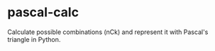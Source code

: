 # pascal-calc
Calculate possible combinations (nCk) and represent it with Pascal's triangle in Python.

